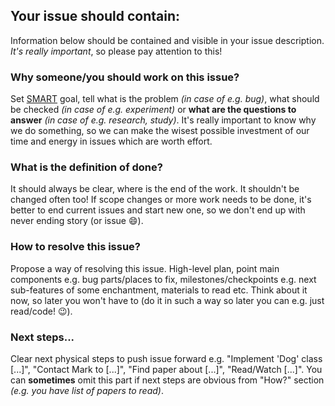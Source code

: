 ## Your issue should contain:

Information below should be contained and visible in your issue description. *It's really important*, so please pay attention to this!

### Why someone/you should work on this issue?
Set [SMART](https://www.mindtools.com/pages/article/smart-goals.htm) goal, tell what is the problem *(in case of e.g. bug)*, what should be checked *(in case of e.g. experiment)* or **what are the questions to answer** *(in case of e.g. research, study)*. It's really important to know why we do something, so we can make the wisest possible investment of our time and energy in issues which are worth effort.

### What is the definition of done?
It should always be clear, where is the end of the work. It shouldn't be changed often too! If scope changes or more work needs to be done, it's better to end current issues and start new one, so we don't end up with never ending story (or issue :smile:).

### How to resolve this issue?
Propose a way of resolving this issue. High-level plan, point main components e.g. bug parts/places to fix, milestones/checkpoints e.g. next sub-features of some enchantment, materials to read etc. Think about it now, so later you won't have to (do it in such a way so later you can e.g. just read/code! :wink:).

### Next steps...
Clear next physical steps to push issue forward e.g. "Implement 'Dog' class [...]", "Contact Mark to [...]", "Find paper about [...]", "Read/Watch [...]". You can **sometimes** omit this part if next steps are obvious from "How?" section *(e.g. you have list of papers to read)*.
